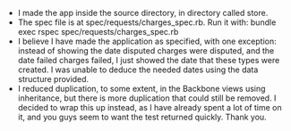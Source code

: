 * I made the app inside the source directory, in directory called store.
* The spec file is at spec/requests/charges_spec.rb. Run it with: bundle exec rspec spec/requests/charges_spec.rb
* I believe I have made the application as specified, with one exception: instead of showing the date disputed charges were disputed, and the date failed charges failed, I just showed the date that these types were created. I was unable to deduce the needed dates using the data structure provided.
* I reduced duplication, to some extent, in the Backbone views using inheritance, but there is more duplication that could still be removed. I decided to wrap this up instead, as I have already spent a lot of time on it, and you guys seem to want the test returned quickly. Thank you.